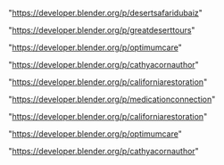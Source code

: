 "https://developer.blender.org/p/desertsafaridubaiz"

"https://developer.blender.org/p/greatdeserttours"

"https://developer.blender.org/p/optimumcare"

"https://developer.blender.org/p/cathyacornauthor"

"https://developer.blender.org/p/californiarestoration"

"https://developer.blender.org/p/medicationconnection"

 
"https://developer.blender.org/p/californiarestoration"


"https://developer.blender.org/p/optimumcare"


"https://developer.blender.org/p/cathyacornauthor"


 
